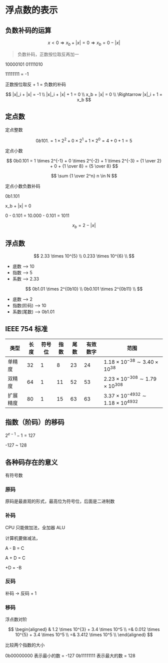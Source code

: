 # 浮点数的表示

## 负数补码的运算

$$x < 0 \Rightarrow x_b + |x| = 0 \Rightarrow x_b = 0 - |x|$$

> 负数补码，正数按位取反再加一

10000101
01111010

11111111 = -1

正数按位取反 + 1 = 负数的补码

$$
|x|_i + |x| = -1 \\
|x|_i + |x| + 1 = 0 \\
x_b + |x| = 0 \\
\Rightarrow |x|_i + 1 = x_b
$$

## 定点数

定点整数

$$
0b101. = 1 \times 2^2 + 0 \times 2^1 + 1 \times 2^0 = 4 + 0 + 1 = 5
$$

定点小数

$$
0b0.101 = 1 \times 2^{-1} + 0 \times 2^{-2} + 1 \times 2^{-3} = {1 \over 2} + 0 + {1 \over 8} = {5 \over 8}
$$

$$
\sum {1 \over 2^n} n \in N
$$

定点小数负数补码

0b1.101

x_b + |x| = 0

0 - 0.101 = 10.000 - 0.101 = 1011

$$x_b = 2 - |x|$$

## 浮点数

$$
2.33 \times 10^{5} \\
0.233 \times 10^{6} \\
$$

- 底数 --> 10
- 指数 --> 5
- 系数 --> 2.33

$$
0b1.01  \times 2^{0b10} \\
0b0.101  \times 2^{0b11} \\
$$

- 底数 --> 2
- 指数(阶码) --> 10
- 系数(尾数) --> 0b1.01 

## IEEE 754 标准

| 类型     | 长度 | 符号位 | 指数 | 尾数 | 有效数字 | 范围                                            |
| -------- | ---- | ------ | ---- | ---- | -------- | ----------------------------------------------- |
| 单精度   | 32   | 1      | 8    | 23   | 24       | $1.18 \times 10^{-38} \sim 3.40 \times 10^{38}$ |
| 双精度   | 64   | 1      | 11   | 52   | 53       | $2.23 \times 10^{-308} \sim 1.79 \times 10^{308}$ |
| 扩展精度 | 80   | 1      | 15   | 63   | 63       | $3.37 \times 10^{-4932} \sim 1.18 \times 10^{4932}$ |


## 指数（阶码）的移码

$2^{e - 1} - 1 = 127$

-127 ~ 128

## 各种码存在的意义

有符号数

### 原码

原码是最直观的形式，最高位为符号位，后面是二进制数

### 补码

CPU 只能做加法，全加器 ALU 

计算机要做减法，

A - B = C

A + D = C

+D = -B

### 反码

补码 -> 反码 + 1

### 移码

浮点数对阶

$$ 
\begin{aligned}
& 1.2 \times 10^{3} + 3.4 \times 10^5 \\
=& 0.012 \times 10^{5} + 3.4 \times 10^5 \\
=& 3.412 \times 10^5 \\
\end{aligned}
$$

比较两个指数的大小

0b00000000 表示最小的数 = -127
0b11111111 表示最大的数 = 128
